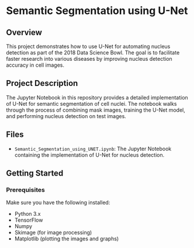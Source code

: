 # Semantic Segmentation using U-Net

## Overview

This project demonstrates how to use U-Net for automating nucleus detection as part of the 2018 Data Science Bowl. The goal is to facilitate faster research into various diseases by improving nucleus detection accuracy in cell images.

## Project Description

The Jupyter Notebook in this repository provides a detailed implementation of U-Net for semantic segmentation of cell nuclei. The notebook walks through the process of combining mask images, training the U-Net model, and performing nucleus detection on test images.

## Files

- `Semantic_Segmentation_using_UNET.ipynb`: The Jupyter Notebook containing the implementation of U-Net for nucleus detection.

## Getting Started

### Prerequisites

Make sure you have the following installed:

- Python 3.x
- TensorFlow
- Numpy
- Skimage (for image processing)
- Matplotlib (plotting the images and graphs)
